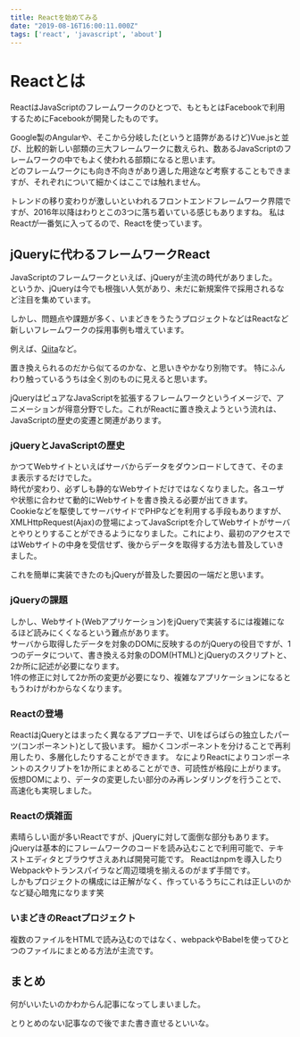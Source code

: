 ```yaml
---
title: Reactを始めてみる
date: "2019-08-16T16:00:11.000Z"
tags: ['react', 'javascript', 'about']
---
```


# Reactとは

ReactはJavaScriptのフレームワークのひとつで、もともとはFacebookで利用するためにFacebookが開発したものです。

Google製のAngularや、そこから分岐した(というと語弊があるけど)Vue.jsと並び、比較的新しい部類の三大フレームワークに数えられ、数あるJavaScriptのフレームワークの中でもよく使われる部類になると思います。  
どのフレームワークにも向き不向きがあり適した用途など考察することもできますが、それぞれについて細かくはここでは触れません。

トレンドの移り変わりが激しいといわれるフロントエンドフレームワーク界隈ですが、2016年以降はわりとこの3つに落ち着いている感じもありますね。
私はReactが一番気に入ってるので、Reactを使っています。

## jQueryに代わるフレームワークReact

JavaScriptのフレームワークといえば、jQueryが主流の時代がありました。  
というか、jQueryは今でも根強い人気があり、未だに新規案件で採用されるなど注目を集めています。

しかし、問題点や課題が多く、いまどきをうたうプロジェクトなどはReactなど新しいフレームワークの採用事例も増えています。

例えば、<a href='https://qiita.com' target='_blank'>Qiita</a>など。

置き換えられるのだから似てるのかな、と思いきやかなり別物です。
特にふんわり触っているうちは全く別のものに見えると思います。

jQueryはピュアなJavaScriptを拡張するフレームワークというイメージで、アニメーションが得意分野でした。これがReactに置き換えようという流れは、JavaScriptの歴史の変遷と関連があります。

### jQueryとJavaScriptの歴史

かつてWebサイトといえばサーバからデータをダウンロードしてきて、そのまま表示するだけでした。  
時代が変わり、必ずしも静的なWebサイトだけではなくなりました。各ユーザや状態に合わせて動的にWebサイトを書き換える必要が出てきます。  
Cookieなどを駆使してサーバサイドでPHPなどを利用する手段もありますが、XMLHttpRequest(Ajax)の登場によってJavaScriptを介してWebサイトがサーバとやりとりすることができるようになりました。これにより、最初のアクセスではWebサイトの中身を受信せず、後からデータを取得する方法も普及していきました。

これを簡単に実装できたのもjQueryが普及した要因の一端だと思います。

### jQueryの課題

しかし、Webサイト(Webアプリケーション)をjQueryで実装するには複雑になるほど読みにくくなるという難点があります。  
サーバから取得したデータを対象のDOMに反映するのがjQueryの役目ですが、1つのデータについて、書き換える対象のDOM(HTML)とjQueryのスクリプトと、2か所に記述が必要になります。  
1件の修正に対して2か所の変更が必要になり、複雑なアプリケーションになるともうわけがわからなくなります。

### Reactの登場

ReactはjQueryとはまったく異なるアプローチで、UIをばらばらの独立したパーツ(コンポーネント)として扱います。
細かくコンポーネントを分けることで再利用したり、多層化したりすることができます。
なによりReactによりコンポーネントのスクリプトを1か所にまとめることができ、可読性が格段に上がります。
仮想DOMにより、データの変更したい部分のみ再レンダリングを行うことで、高速化も実現しました。

### Reactの煩雑面

素晴らしい面が多いReactですが、jQueryに対して面倒な部分もあります。
jQueryは基本的にフレームワークのコードを読み込むことで利用可能で、テキストエディタとブラウザさえあれば開発可能です。
Reactはnpmを導入したりWebpackやトランスパイラなど周辺環境を揃えるのがまず手間です。  
しかもプロジェクトの構成には正解がなく、作っているうちにこれは正しいのかなど疑心暗鬼になります笑

### いまどきのReactプロジェクト

複数のファイルをHTMLで読み込むのではなく、webpackやBabelを使ってひとつのファイルにまとめる方法が主流です。

## まとめ

何がいいたいのかわからん記事になってしまいました。

とりとめのない記事なので後でまた書き直せるといいな。